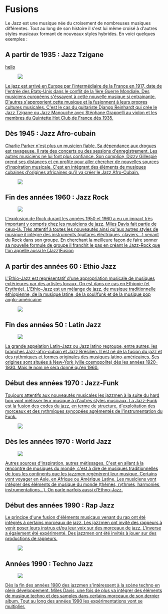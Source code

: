 # Fusions

Le Jazz est une musique née du croisement de nombreuses musiques différentes. Tout au long de son histoire il s'est lui même croisé à d'autres styles musicaux formant de nouveaux styles hybrides. En voici quelques exemples :

## A partir de 1935 : Jazz Tzigane

<a href="/#/fusions/b1-jazz-tsigane.md#présentation-générale">hello</a>

[<div class="encart-paragraph"><figure class="app-frame fusions encart styles" data-title="Le Quintette Hot Club de France"><img src="assets/images/quintette-hot-club-de-france.jpg"></figure><p>Le jazz est arrivé en Europe par l'intermédiaire de la France en 1917, date de l'entrée des Etats-Unis dans le conflit de la 1ère Guerre Mondiale. Des musiciens européens s'éssayent à cette nouvelle musique si entrainante. D'autres s'approprient cette musique et la fusionnent à leurs propres cultures musicales. C'est le cas du guitariste Django Reinhardt qui crée le Jazz Tzigane ou Jazz Manouche avec Stéphane Grappelli au violon et les membres du Quintette Hot Club de France dès 1935.</p></div>](/fusions/b1-jazz-tsigane.md#présentation-générale)

## Dès 1945 : Jazz Afro-cubain
[<div class="encart-paragraph"><p>Charlie Parker n'est plus un musicien fiable. Sa dépendance aux drogues est ravageuse. Il rate des concerts ou des sessions d'enregistrement. Les autres musiciens ne lui font plus confiance. Son complice, Dizzy Gillespie prend ses distances et en profite pour aller chercher de nouvelles sources d'inspiration musicale. C'est en intégrant des éléments de musiques cubaines d'origines africaines qu'il va créer le Jazz Afro-Cubain.</p><a href="http://127.0.0.1:5500/index.html#/fusions/b2-jazz-afro-cubain"><figure class="app-frame fusions encart styles" data-title="Le Big Band de Dizzy Gillespie"><img src="assets/images/big-band-dizzy-gillespie.jpg"></figure></div>](/fusions/b2-jazz-afro-cubain.md#présentation-générale)


## Fin des années 1960 : Jazz Rock
[<div class="encart-paragraph"><figure class="app-frame fusions encart styles" data-title="Miles Davis"><img src="assets/images/miles-davis-on-bitches-brew.jpg"></figure><p>L'explosion de Rock durant les années 1950 et 1960 a eu un impact très important y compris chez les musiciens de jazz. Miles Davis fait partie de ceux-là. Très attentif à toutes les nouveautés ainsi qu'aux autres styles de musique il intègre des instruments (guitares éléctriques, claviers...) venant du Rock dans son groupe. En cherchant la meilleure façon de faire sonner sa nouvelle formule de groupe il franchit le pas  en créant le Jazz-Rock que l'on appelle aussi le (Jazz)Fusion</p></div>](/fusions/b3-jazz-rock.md#présentation-générale)

## A partir des années 60 : Ethio Jazz
[<div class="encart-paragraph"><p>L'Ethio-Jazz est représentatif d'une appropriation musicale de musiques extérieures par des artistes locaux. On est dans ce cas en Ethiopie (et Erythrée). L'Ethio-Jazz est un mélange de jazz, de musique traditionnelle éthiopienne, de la musique latine, de la soul/funk et de la musique pop anglo-américaine</p><figure class="app-frame fusions encart styles left" data-title="Mulatu Astatke"><img src="assets/images/Mulatu-Astatke2.jpg"></figure></div>](/fusions/b4-ethio-jazz.md#présentation-générale)


## Fin des années 50 : Latin Jazz
[<div class="encart-paragraph"><figure class="app-frame fusions encart styles" data-title="Astrud Gilberto - The Girl from Ipanéma"><img src="assets/images/The-Girl-from-ipanema.jpg"></figure><p>La grande appelation Latin-Jazz ou Jazz latino regroupe, entre autres, les branches Jazz-afro-cubain et Jazz Brésilien. Il est né de la fusion du jazz et des rythmiques et formes originales des musiques latino-américaines. Ses origines sont situées à New-York (ville cosmopolite) dès les années 1920-1930. Mais le nom ne sera donné qu'en 1960.</p></div>](/fusions/b5-latin-jazz.md#présentation-générale)

## Début des années 1970 : Jazz-Funk
[<div class="encart-paragraph"><p>Toujours attentifs aux nouveautés musicales les jazzmen à la suite du hard bop vont métisser leur musique à d'autres styles musicaux. La Jazz-Funk est la fusion des codes du jazz, en terme de structure, d'exploitation des morceaux et des rythmiques syncopées agrémentés de l'instrumentation du Funk.</p><figure class="app-frame fusions encart styles" data-title="Herbie Hancock"><img src="assets/images/Herbie-Hancock.jpg"></figure></div>](/fusions/b6-funk-jazz.md#présentation-générale)

## Dès les années 1970 : World Jazz
[<div class="encart-paragraph"><figure class="app-frame fusions encart styles" data-title="Don Cherry"><img src="assets/images/Don-Cherry.jpg"></figure><p>Autres sources d'inspiration, autres métissages. C'est en allant à la rencontre de musiques du monde, c'est à dire de musiques traditionnelles de tous les continents que les jazzmen regénèrent leur musique. Certains vont voyager en Asie, en Afrique ou Amérique Latine. Les musiciens vont intégrer des éléments de musique du monde (thèmes, rythmes, harmonies, instrumentations...). On parle parfois aussi d'Ethno-Jazz.</p></div>](/fusions/b7-world-jazz.md#présentation-générale)

## Début des années 1990 : Rap Jazz
[<div class="encart-paragraph"><p>Le principe d'une fusion d'éléments musicaux venant du rap ont été intégrés à certains morceaux de jazz. Les jazzmen ont invité des rappeurs à venir poser leurs instrus et/ou leur voix sur des morceaux de jazz. L'inverse a également été expérimenté. Des jazzmen ont été invités à jouer sur des productions de rappeurs. </p><figure class="app-frame fusions encart styles" data-title="Jazz et Rap"><img src="assets/images/image_0744705_20160225_ob_bc4127_capture-d-ecran-2016-02-25-a-15-55.jpg"></figure></div>](/fusions/b8-jazz-rap.md#présentation-générale)

## Années 1990 : Techno Jazz
[<div class="encart-paragraph"><figure class="app-frame fusions encart styles" data-title="Jazz et Techno"><img src="assets/images/TechnoJazz.jpg"></figure><p>Dès la fin des années 1980 des jazzmen s'intéressent à la scène techno en plein développement. Miles Davis, une fois de plus va intégrer des éléments de musique techno et des samples dans certains morceaux de son dernier album. Tout au long des années 1990 les expérimentations vont se multiplier.</p></div>](/fusions/b9-jazz-techno.md#présentation-générale)
